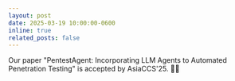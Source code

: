 ```yaml
---
layout: post
date: 2025-03-19 10:00:00-0600
inline: true
related_posts: false
---
```


Our paper "PentestAgent: Incorporating LLM Agents to Automated Penetration Testing" is accepted by AsiaCCS'25. :tada::tada:
